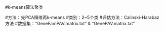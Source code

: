 #k-means算法聚类

#方法：先PCA降维再k-means
#类别：2~5个类
#评估方法：Calinski-Harabaz方法
#数据集："GeneFamPAV.matrix.txt" & "GenePAV.matrix.txt"
